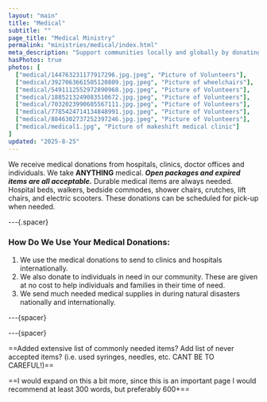 ```yaml
---
layout: "main"
title: "Medical"
subtitle: ""
page_title: "Medical Ministry"
permalink: "ministries/medical/index.html"
meta_description: "Support communities locally and globally by donating medical supplies to Crossing All Borders. All items help hospitals, clinics, and families in need."
hasPhotos: true
photos: [
  ["medical/144763231177917296.jpg.jpeg", "Picture of Volunteers"],
  ["medical/3927063661505120809.jpg.jpeg", "Picture of wheelchairs"],
  ["medical/5491112552972890968.jpg.jpeg", "Picture of Volunteers"],
  ["medical/1885213249083510672.jpg.jpeg", "Picture of Volunteers"],
  ["medical/7032023990685567111.jpg.jpeg", "Picture of Volunteers"],
  ["medical/7785424714134848991.jpg.jpeg", "Picture of Volunteers"],
  ["medical/8846302737252397246.jpg.jpeg", "Picture of Volunteers"],
  ["medical/medical1.jpg", "Picture of makeshift medical clinic"]
]
updated: "2025-8-25"
---
```


We receive medical donations from hospitals, clinics, doctor offices and individuals. We take **ANYTHING** medical. ***Open packages and expired items are all acceptable.*** Durable medical items are always needed. Hospital beds, walkers, bedside commodes, shower chairs, crutches, lift chairs, and electric scooters. These donations can be scheduled for pick-up when needed.

---{.spacer}

### How Do We Use Your Medical Donations:

1. We use the medical donations to send to clinics and hospitals internationally. 
2. We also donate to individuals in need in our community. These are given at no cost to help individuals and families in their time of need.
3. We send much needed medical supplies in during natural disasters nationally and internationally.

---{spacer}

---{spacer}

==Added extensive list of commonly needed items? Add list of never accepted items? (i.e. used syringes, needles, etc. CANT BE TO CAREFUL!)==

==I would expand on this a bit more, since this is an important page I would recommend at least 300 words, but preferably 600+==
